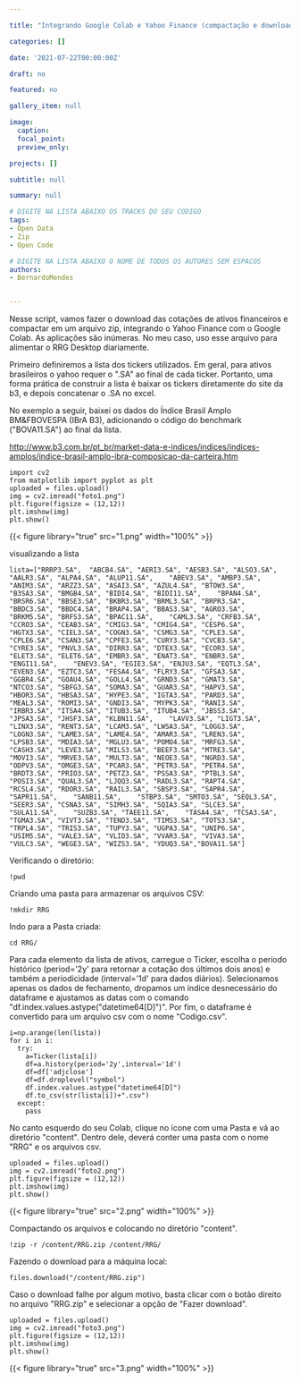 ```yaml
---

title: "Integrando Google Colab e Yahoo Finance (compactação e download de cotações em formato CSV)""

categories: []

date: '2021-07-22T00:00:00Z' 

draft: no

featured: no

gallery_item: null

image:
  caption: 
  focal_point: 
  preview_only: 

projects: []

subtitle: null

summary: null

# DIGITE NA LISTA ABAIXO OS TRACKS DO SEU CODIGO
tags: 
- Open Data
- Zip
- Open Code

# DIGITE NA LISTA ABAIXO O NOME DE TODOS OS AUTORES SEM ESPACOS
authors:
- BernardoMendes


---
```



Nesse script, vamos fazer o download das cotações de ativos financeiros e compactar em um arquivo zip, integrando o Yahoo Finance com o Google Colab. As aplicações são inúmeras. No meu caso, uso esse arquivo para alimentar o RRG Desktop diariamente.

Primeiro definiremos a lista dos tickers utilizados. Em geral, para ativos brasileiros o yahoo requer o ".SA" ao final de cada ticker. Portanto, uma forma prática de construir a lista é baixar os tickers diretamente do site da b3, e depois concatenar o .SA no excel.

No exemplo a seguir, baixei os dados do Índice Brasil Amplo BM&FBOVESPA (IBrA B3), adicionando o código do benchmark ("BOVA11.SA") ao final da lista.

http://www.b3.com.br/pt_br/market-data-e-indices/indices/indices-amplos/indice-brasil-amplo-ibra-composicao-da-carteira.htm


    import cv2
    from matplotlib import pyplot as plt
    uploaded = files.upload()
    img = cv2.imread("foto1.png")
    plt.figure(figsize = (12,12))
    plt.imshow(img)
    plt.show()

{{< figure library="true" src="1.png" width="100%" >}}



visualizando a lista

    lista=["RRRP3.SA",	"ABCB4.SA",	"AERI3.SA",	"AESB3.SA",	"ALSO3.SA",	"AALR3.SA",	"ALPA4.SA",	"ALUP11.SA",	"ABEV3.SA",	"AMBP3.SA",	"ANIM3.SA",	"ARZZ3.SA",	"ASAI3.SA",	"AZUL4.SA",	"BTOW3.SA",	"B3SA3.SA",	"BMGB4.SA",	"BIDI4.SA",	"BIDI11.SA",	"BPAN4.SA",	"BRSR6.SA",	"BBSE3.SA",	"BKBR3.SA",	"BRML3.SA",	"BRPR3.SA",	"BBDC3.SA",	"BBDC4.SA",	"BRAP4.SA",	"BBAS3.SA",	"AGRO3.SA",	"BRKM5.SA",	"BRFS3.SA",	"BPAC11.SA",	"CAML3.SA",	"CRFB3.SA",	"CCRO3.SA",	"CEAB3.SA",	"CMIG3.SA",	"CMIG4.SA",	"CESP6.SA",	"HGTX3.SA",	"CIEL3.SA",	"COGN3.SA",	"CSMG3.SA",	"CPLE3.SA",	"CPLE6.SA",	"CSAN3.SA",	"CPFE3.SA",	"CURY3.SA",	"CVCB3.SA",	"CYRE3.SA",	"PNVL3.SA",	"DIRR3.SA",	"DTEX3.SA",	"ECOR3.SA",	"ELET3.SA",	"ELET6.SA",	"EMBR3.SA",	"ENAT3.SA",	"ENBR3.SA",	"ENGI11.SA",	"ENEV3.SA",	"EGIE3.SA",	"ENJU3.SA",	"EQTL3.SA",	"EVEN3.SA",	"EZTC3.SA",	"FESA4.SA",	"FLRY3.SA",	"GFSA3.SA",	"GGBR4.SA",	"GOAU4.SA",	"GOLL4.SA",	"GRND3.SA",	"GMAT3.SA",	"NTCO3.SA",	"SBFG3.SA",	"SOMA3.SA",	"GUAR3.SA",	"HAPV3.SA",	"HBOR3.SA",	"HBSA3.SA",	"HYPE3.SA",	"IGTA3.SA",	"PARD3.SA",	"MEAL3.SA",	"ROMI3.SA",	"GNDI3.SA",	"MYPK3.SA",	"RANI3.SA",	"IRBR3.SA",	"ITSA4.SA",	"ITUB3.SA",	"ITUB4.SA",	"JBSS3.SA",	"JPSA3.SA",	"JHSF3.SA",	"KLBN11.SA",	"LAVV3.SA",	"LIGT3.SA",	"LINX3.SA",	"RENT3.SA",	"LCAM3.SA",	"LWSA3.SA",	"LOGG3.SA",	"LOGN3.SA",	"LAME3.SA",	"LAME4.SA",	"AMAR3.SA",	"LREN3.SA",	"LPSB3.SA",	"MDIA3.SA",	"MGLU3.SA",	"POMO4.SA",	"MRFG3.SA",	"CASH3.SA",	"LEVE3.SA",	"MILS3.SA",	"BEEF3.SA",	"MTRE3.SA",	"MOVI3.SA",	"MRVE3.SA",	"MULT3.SA",	"NEOE3.SA",	"NGRD3.SA",	"ODPV3.SA",	"OMGE3.SA",	"PCAR3.SA",	"PETR3.SA",	"PETR4.SA",	"BRDT3.SA",	"PRIO3.SA",	"PETZ3.SA",	"PSSA3.SA",	"PTBL3.SA",	"POSI3.SA",	"QUAL3.SA",	"LJQQ3.SA",	"RADL3.SA",	"RAPT4.SA",	"RCSL4.SA",	"RDOR3.SA",	"RAIL3.SA",	"SBSP3.SA",	"SAPR4.SA",	"SAPR11.SA",	"SANB11.SA",	"STBP3.SA",	"SMTO3.SA",	"SEQL3.SA",	"SEER3.SA",	"CSNA3.SA",	"SIMH3.SA",	"SQIA3.SA",	"SLCE3.SA",	"SULA11.SA",	"SUZB3.SA",	"TAEE11.SA",	"TASA4.SA",	"TCSA3.SA",	"TGMA3.SA",	"VIVT3.SA",	"TEND3.SA",	"TIMS3.SA",	"TOTS3.SA",	"TRPL4.SA",	"TRIS3.SA",	"TUPY3.SA",	"UGPA3.SA",	"UNIP6.SA",	"USIM5.SA",	"VALE3.SA",	"VLID3.SA",	"VVAR3.SA",	"VIVA3.SA",	"VULC3.SA",	"WEGE3.SA",	"WIZS3.SA",	"YDUQ3.SA","BOVA11.SA"]
    
Verificando o diretório:

    !pwd

Criando uma pasta para armazenar os arquivos CSV:

    !mkdir RRG

Indo para a Pasta criada:

    cd RRG/


Para cada elemento da lista de ativos, carregue o Ticker, escolha o período histórico (period='2y' para retornar a cotação dos últimos dois anos) e também a periodicidade (interval='1d' para dados diários). Selecionamos apenas os dados de fechamento, dropamos um índice desnecessário do dataframe e ajustamos as datas com o comando "df.index.values.astype("datetime64[D]")". Por fim, o dataframe é convertido para um arquivo csv com o nome "Codigo.csv".

    i=np.arange(len(lista))
    for i in i:
      try:
        a=Ticker(lista[i])
        df=a.history(period='2y',interval='1d')
        df=df['adjclose']
        df=df.droplevel("symbol")
        df.index.values.astype("datetime64[D]")
        df.to_csv(str(lista[i])+".csv")
      except:
        pass
        
No canto esquerdo do seu Colab, clique no ícone com uma Pasta e vá ao diretório "content". Dentro dele, deverá conter uma pasta com o nome "RRG" e os arquivos csv.

    uploaded = files.upload()
    img = cv2.imread("foto2.png")
    plt.figure(figsize = (12,12))
    plt.imshow(img)
    plt.show()

{{< figure library="true" src="2.png" width="100%" >}}


Compactando os arquivos e colocando no diretório "content".


    !zip -r /content/RRG.zip /content/RRG/
  
Fazendo o download para a máquina local:

    files.download("/content/RRG.zip")

Caso o download falhe por algum motivo, basta clicar com o botão direito no arquivo "RRG.zip" e selecionar a opção de "Fazer download".

    uploaded = files.upload()
    img = cv2.imread("foto3.png")
    plt.figure(figsize = (12,12))
    plt.imshow(img)
    plt.show()
   
{{< figure library="true" src="3.png" width="100%" >}}

